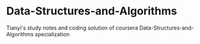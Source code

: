 # Data-Structures-and-Algorithms
Tianyi's study notes and coding solution of coursera Data-Structures-and-Algorithms specialization 
